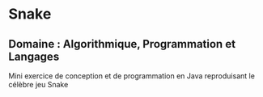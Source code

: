 # Snake
## Domaine : Algorithmique, Programmation et Langages

Mini exercice de conception et de programmation en Java reproduisant le célèbre jeu Snake 
